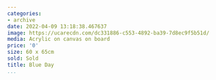 ```yaml
---
categories:
- archive
date: 2022-04-09 13:18:38.467637
image: https://ucarecdn.com/dc331886-c553-4892-ba39-7d8ec9f5b51d/
media: Acrylic on canvas on board
price: '0'
size: 60 x 65cm
sold: Sold
title: Blue Day
...
```

